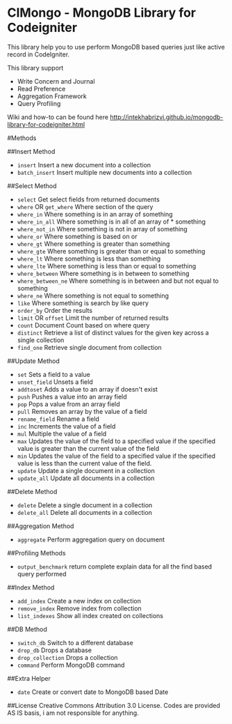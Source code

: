 CIMongo - MongoDB Library for Codeigniter
=======

This library help you to use perform MongoDB based queries just like active record in CodeIgniter.

This library support
* Write Concern and Journal
* Read Preference
* Aggregation Framework
* Query Profiling

Wiki and how-to can be found here http://intekhabrizvi.github.io/mongodb-library-for-codeigniter.html 


#Methods

##Insert Method
* `insert` Insert a new document into a collection
* `batch_insert` Insert multiple new documents into a collection

##Select Method
* `select` Get select fields from returned documents
* `where` OR `get_where` Where section of the query
* `where_in` Where something is in an array of something
* `where_in_all` Where something is in all of an array of * something
* `where_not_in` Where something is not in array of something
* `where_or` Where something is based on or
* `where_gt` Where something is greater than something
* `where_gte` Where something is greater than or equal to something
* `where_lt` Where something is less than something
* `where_lte` Where something is less than or equal to something
* `where_between` Where something is in between to something
* `where_between_ne` Where something is in between and but not equal to something
* `where_ne` Where something is not equal to something
* `like` Where something is search by like query
* `order_by` Order the results
* `limit` OR `offset` Limit the number of returned results
* `count` Document Count based on where query
* `distinct` Retrieve a list of distinct values for the given key across a single collection
* `find_one` Retrieve single document from collection

##Update Method
* `set` Sets a field to a value
* `unset_field` Unsets a field
* `addtoset` Adds a value to an array if doesn't exist
* `push` Pushes a value into an array field
* `pop` Pops a value from an array field
* `pull` Removes an array by the value of a field
* `rename_field` Rename a field
* `inc` Increments the value of a field
* `mul` Multiple the value of a field
* `max` Updates the value of the field to a specified value if the specified value is greater than the current value of the field
* `min` Updates the value of the field to a specified value if the specified value is less than the current value of the field.
* `update` Update a single document in a collection
* `update_all` Update all documents in a collection

##Delete Method
* `delete` Delete a single document in a collection
* `delete_all` Delete all documents in a collection

##Aggregation Method
* `aggregate` Perform aggregation query on document

##Profiling Methods
* `output_benchmark` return complete explain data for all the find based query performed

##Index Method
* `add_index` Create a new index on collection
* `remove_index` Remove index from collection
* `list_indexes` Show all index created on collections

##DB Method
* `switch_db` Switch to a different database
* `drop_db` Drops a database
* `drop_collection` Drops a collection
* `command` Perform MongoDB command

##Extra Helper
* `date` Create or convert date to MongoDB based Date

##License 
Creative Commons Attribution 3.0 License.
Codes are provided AS IS basis, i am not responsible for anything.
